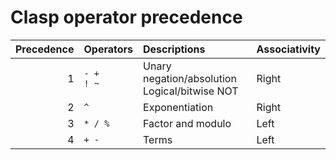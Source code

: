 # Clasp operator precedence


| Precedence | Operators | Descriptions | Associativity |
| ----: | :---- | :---- | :--- |
| 1  | `- +` <br> `! ~`  | Unary negation/absolution <br>Logical/bitwise NOT | Right
| 2  | `^` | Exponentiation | Right
| 3  | `* / %` | Factor and modulo | Left
| 4  | `+ -`   | Terms | Left